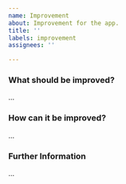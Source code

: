 ```yaml
---
name: Improvement
about: Improvement for the app.
title: ''
labels: improvement
assignees: ''

---
```


### What should be improved?
...

### How can it be improved?
...

### Further Information
...
